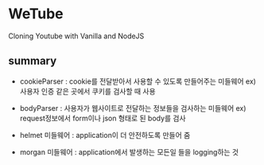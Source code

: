 # WeTube

Cloning Youtube with Vanilla and NodeJS

## summary

- cookieParser : cookie를 전달받아서 사용할 수 있도록 만들어주는 미들웨어
  ex) 사용자 인증 같은 곳에서 쿠키를 검사할 때 사용

- bodyParser : 사용자가 웹사이트로 전달하는 정보들을 검사하는 미들웨어
  ex) request정보에서 form이나 json 형태로 된 body를 검사

- helmet 미들웨어 : application이 더 안전하도록 만들어 줌

- morgan 미들웨어 : application에서 발생하는 모든일 들을 logging하는 것
